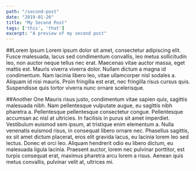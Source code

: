 ```yaml
---
path: "/second-post"
date: "2019-01-26"
title: "My Second Post"
tags: ['this', 'that']
excerpt: "A preview of my second post"
---
```


##Lorem Ipsum
Lorem ipsum dolor sit amet, consectetur adipiscing elit. Fusce malesuada, lacus sed condimentum convallis, leo metus sollicitudin leo, non auctor neque tellus nec erat. Maecenas vitae auctor massa, eget mattis est. Mauris viverra viverra dolor. Nullam dictum a magna id condimentum. Nam lacinia libero leo, vitae ullamcorper nisl sodales a. Aliquam id nisi mauris. Proin fringilla est erat, nec fringilla risus cursus quis. Suspendisse quis tortor viverra nunc ornare scelerisque.

##Another One
Mauris risus justo, condimentum vitae sapien quis, sagittis malesuada nibh. Nam pellentesque vulputate augue, eu sagittis nibh pharetra a. Pellentesque pellentesque consectetur congue. Pellentesque accumsan ac nisl at ultricies. In facilisis in purus sit amet imperdiet. Vestibulum euismod sem ipsum, at tristique enim elementum a. Nulla venenatis euismod risus, in consequat libero ornare nec. Phasellus sagittis, ex sit amet dictum placerat, eros elit gravida lacus, eu lacinia lorem leo sed lectus. Donec et orci leo. Aliquam hendrerit odio eu libero dictum, eu malesuada ligula lacinia. Praesent auctor, lorem nec pulvinar porttitor, est turpis consequat erat, maximus pharetra arcu lorem a risus. Aenean quis metus convallis, pulvinar velit at, ultrices mi.